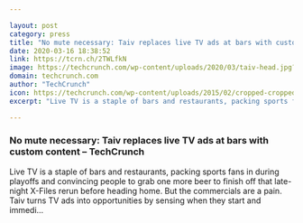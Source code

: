 ```yaml
---

layout: post
category: press
title: "No mute necessary: Taiv replaces live TV ads at bars with custom content"
date: 2020-03-16 18:38:52
link: https://tcrn.ch/2TWLfkN
image: https://techcrunch.com/wp-content/uploads/2020/03/taiv-head.jpg?w=732
domain: techcrunch.com
author: "TechCrunch"
icon: https://techcrunch.com/wp-content/uploads/2015/02/cropped-cropped-favicon-gradient.png?w=180
excerpt: "Live TV is a staple of bars and restaurants, packing sports fans in during playoffs and convincing people to grab one more beer to finish off that late-night X-Files rerun before heading home. But the commercials are a pain. Taiv turns TV ads into opportunities by sensing when they start and immedi…"

---
```


### No mute necessary: Taiv replaces live TV ads at bars with custom content – TechCrunch

Live TV is a staple of bars and restaurants, packing sports fans in during playoffs and convincing people to grab one more beer to finish off that late-night X-Files rerun before heading home. But the commercials are a pain. Taiv turns TV ads into opportunities by sensing when they start and immedi…